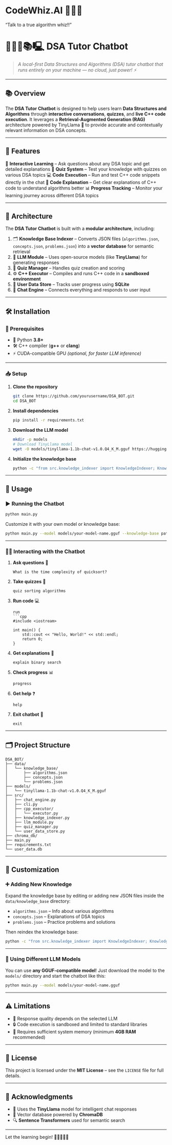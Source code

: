 # CodeWhiz.AI 🧙‍♀️💬
“Talk to a true algorithm whiz!!”

# 👩🏻‍🏫📚🖳 **DSA Tutor Chatbot**

> *A local-first Data Structures and Algorithms (DSA) tutor chatbot that runs entirely on your machine — no cloud, just power! ⚡*

---

## 📚 Overview

The **DSA Tutor Chatbot** is designed to help users learn **Data Structures and Algorithms** through **interactive conversations**, **quizzes**, and **live C++ code execution**.
It leverages a **Retrieval-Augmented Generation (RAG)** architecture powered by TinyLlama 🦙 to provide accurate and contextually relevant information on DSA concepts.

---

## 🚀 Features

🔹 **Interactive Learning** – Ask questions about any DSA topic and get detailed explanations
🧠 **Quiz System** – Test your knowledge with quizzes on various DSA topics
💻 **Code Execution** – Run and test C++ code snippets directly in the chat
📜 **Code Explanation** – Get clear explanations of C++ code to understand algorithms better
📊 **Progress Tracking** – Monitor your learning journey across different DSA topics

---

## 🧩 Architecture

The **DSA Tutor Chatbot** is built with a **modular architecture**, including:

1. 🗂️ **Knowledge Base Indexer** – Converts JSON files (`algorithms.json`, `concepts.json`, `problems.json`) into a **vector database** for semantic retrieval
2. 🧠 **LLM Module** – Uses open-source models (like **TinyLlama**) for generating responses
3. 📝 **Quiz Manager** – Handles quiz creation and scoring
4. ⚙️ **C++ Executor** – Compiles and runs C++ code in a **sandboxed environment**
5. 🧾 **User Data Store** – Tracks user progress using **SQLite**
6. 💬 **Chat Engine** – Connects everything and responds to user input

---

## 🛠️ Installation

### 📌 Prerequisites

* 🐍 Python **3.8+**
* 🛠️ C++ compiler (**g++** or **clang**)
* ⚡ CUDA-compatible GPU *(optional, for faster LLM inference)*

---

### 📥 Setup

1. **Clone the repository**

   ```bash
   git clone https://github.com/yourusername/DSA_BOT.git
   cd DSA_BOT
   ```

2. **Install dependencies**

   ```bash
   pip install -r requirements.txt
   ```

3. **Download the LLM model**

   ```bash
   mkdir -p models
   # Download TinyLlama model
   wget -O models/tinyllama-1.1b-chat-v1.0.Q4_K_M.gguf https://huggingface.co/TheBloke/TinyLlama-1.1B-Chat-v1.0-GGUF/resolve/main/tinyllama-1.1b-chat-v1.0.Q4_K_M.gguf
   ```

4. **Initialize the knowledge base**

   ```bash
   python -c "from src.knowledge_indexer import KnowledgeIndexer; KnowledgeIndexer(knowledge_base_dir='data/knowledge_base', db_directory='chroma_db').index_knowledge_base()"
   ```

---

## 💬 Usage

### ▶️ Running the Chatbot

```bash
python main.py
```

Customize it with your own model or knowledge base:

```bash
python main.py --model models/your-model-name.gguf --knowledge-base path/to/knowledge_base
```

---

### 🧑‍🏫 Interacting with the Chatbot

1. **Ask questions** 🧠

   ```text
   What is the time complexity of quicksort?
   ```

2. **Take quizzes** 📝

   ```text
   quiz sorting algorithms
   ```

3. **Run code** 💻

   ````text
   run
   ```cpp
   #include <iostream>

   int main() {
       std::cout << "Hello, World!" << std::endl;
       return 0;
   }
   ````

4. **Get explanations** 🧾

   ```text
   explain binary search
   ```

5. **Check progress** 📊

   ```text
   progress
   ```

6. **Get help** ❓

   ```text
   help
   ```

7. **Exit chatbot** 🛑

   ```text
   exit
   ```

---

## 🗂️ Project Structure

```
DSA_BOT/
├── data/
│   └── knowledge_base/
│       ├── algorithms.json
│       ├── concepts.json
│       └── problems.json
├── models/
│   └── tinyllama-1.1b-chat-v1.0.Q4_K_M.gguf
├── src/
│   ├── chat_engine.py
│   ├── cli.py
│   ├── cpp_executor/
│   │   └── executor.py
│   ├── knowledge_indexer.py
│   ├── llm_module.py
│   ├── quiz_manager.py
│   └── user_data_store.py
├── chroma_db/
├── main.py
├── requirements.txt
└── user_data.db
```

---

## 🎨 Customization

### ➕ Adding New Knowledge

Expand the knowledge base by editing or adding new JSON files inside the `data/knowledge_base` directory:

* `algorithms.json` – Info about various algorithms
* `concepts.json` – Explanations of DSA topics
* `problems.json` – Practice problems and solutions

Then reindex the knowledge base:

```bash
python -c "from src.knowledge_indexer import KnowledgeIndexer; KnowledgeIndexer(knowledge_base_dir='data/knowledge_base', db_directory='chroma_db').index_knowledge_base()"
```

---

### 🔄 Using Different LLM Models

You can use **any GGUF-compatible model**!
Just download the model to the `models/` directory and start the chatbot like this:

```bash
python main.py --model models/your-model-name.gguf
```

---

## ⚠️ Limitations

* 🧠 Response quality depends on the selected LLM
* 🔒 Code execution is sandboxed and limited to standard libraries
* 🧮 Requires sufficient system memory (minimum **4GB RAM** recommended)

---

## 📄 License

This project is licensed under the **MIT License** – see the `LICENSE` file for full details.

---

## 🙏 Acknowledgments

* 🤖 Uses the **TinyLlama** model for intelligent chat responses
* 💾 Vector database powered by **ChromaDB**
* 🔍 **Sentence Transformers** used for semantic search

---

Let the learning begin! 🌟👨‍💻👩‍💻
